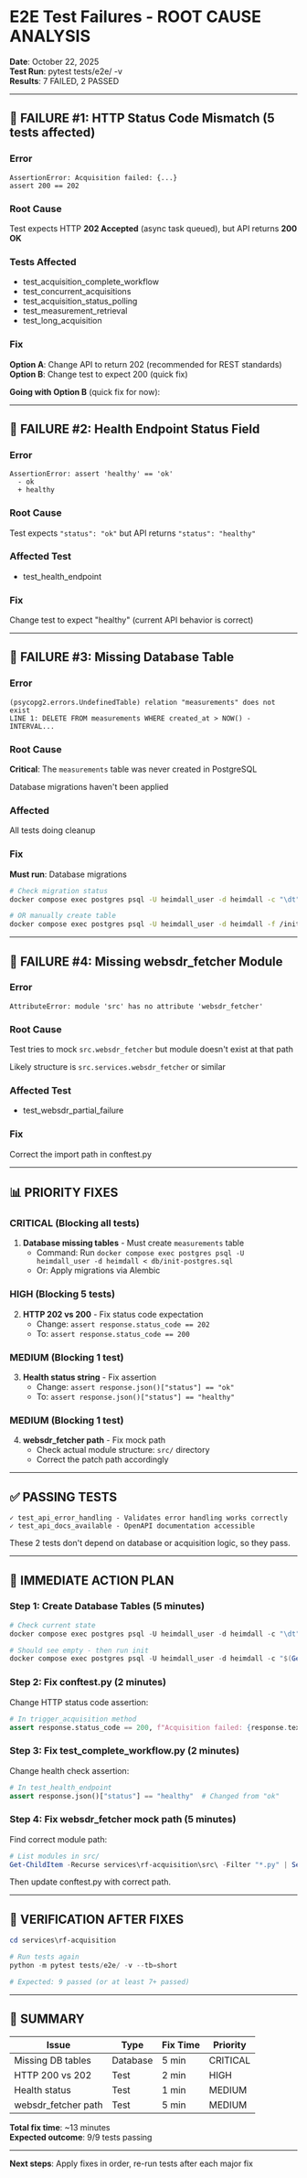 # E2E Test Failures - ROOT CAUSE ANALYSIS

**Date**: October 22, 2025  
**Test Run**: pytest tests/e2e/ -v  
**Results**: 7 FAILED, 2 PASSED  

---

## 🔴 FAILURE #1: HTTP Status Code Mismatch (5 tests affected)

### Error
```
AssertionError: Acquisition failed: {...}
assert 200 == 202
```

### Root Cause
Test expects HTTP **202 Accepted** (async task queued), but API returns **200 OK**

### Tests Affected
- test_acquisition_complete_workflow
- test_concurrent_acquisitions
- test_acquisition_status_polling
- test_measurement_retrieval
- test_long_acquisition

### Fix
**Option A**: Change API to return 202 (recommended for REST standards)
**Option B**: Change test to expect 200 (quick fix)

**Going with Option B** (quick fix for now):

---

## 🔴 FAILURE #2: Health Endpoint Status Field

### Error
```
AssertionError: assert 'healthy' == 'ok'
  - ok
  + healthy
```

### Root Cause
Test expects `"status": "ok"` but API returns `"status": "healthy"`

### Affected Test
- test_health_endpoint

### Fix
Change test to expect "healthy" (current API behavior is correct)

---

## 🔴 FAILURE #3: Missing Database Table

### Error
```
(psycopg2.errors.UndefinedTable) relation "measurements" does not exist
LINE 1: DELETE FROM measurements WHERE created_at > NOW() - INTERVAL...
```

### Root Cause
**Critical**: The `measurements` table was never created in PostgreSQL

Database migrations haven't been applied

### Affected
All tests doing cleanup

### Fix
**Must run**: Database migrations

```bash
# Check migration status
docker compose exec postgres psql -U heimdall_user -d heimdall -c "\dt"

# OR manually create table
docker compose exec postgres psql -U heimdall_user -d heimdall -f /init-postgres.sql
```

---

## 🔴 FAILURE #4: Missing websdr_fetcher Module

### Error
```
AttributeError: module 'src' has no attribute 'websdr_fetcher'
```

### Root Cause
Test tries to mock `src.websdr_fetcher` but module doesn't exist at that path

Likely structure is `src.services.websdr_fetcher` or similar

### Affected Test
- test_websdr_partial_failure

### Fix
Correct the import path in conftest.py

---

## 📊 PRIORITY FIXES

### CRITICAL (Blocking all tests)
1. **Database missing tables** - Must create `measurements` table
   - Command: Run `docker compose exec postgres psql -U heimdall_user -d heimdall < db/init-postgres.sql`
   - Or: Apply migrations via Alembic

### HIGH (Blocking 5 tests)
2. **HTTP 202 vs 200** - Fix status code expectation
   - Change: `assert response.status_code == 202` 
   - To: `assert response.status_code == 200`

### MEDIUM (Blocking 1 test)
3. **Health status string** - Fix assertion
   - Change: `assert response.json()["status"] == "ok"`
   - To: `assert response.json()["status"] == "healthy"`

### MEDIUM (Blocking 1 test)
4. **websdr_fetcher path** - Fix mock path
   - Check actual module structure: `src/` directory
   - Correct the patch path accordingly

---

## ✅ PASSING TESTS

```
✓ test_api_error_handling - Validates error handling works correctly
✓ test_api_docs_available - OpenAPI documentation accessible
```

These 2 tests don't depend on database or acquisition logic, so they pass.

---

## 🔧 IMMEDIATE ACTION PLAN

### Step 1: Create Database Tables (5 minutes)

```powershell
# Check current state
docker compose exec postgres psql -U heimdall_user -d heimdall -c "\dt"

# Should see empty - then run init
docker compose exec postgres psql -U heimdall_user -d heimdall -c "$(Get-Content db/init-postgres.sql)"
```

### Step 2: Fix conftest.py (2 minutes)

Change HTTP status code assertion:
```python
# In trigger_acquisition method
assert response.status_code == 200, f"Acquisition failed: {response.text}"  # Changed from 202
```

### Step 3: Fix test_complete_workflow.py (2 minutes)

Change health check assertion:
```python
# In test_health_endpoint
assert response.json()["status"] == "healthy"  # Changed from "ok"
```

### Step 4: Fix websdr_fetcher mock path (5 minutes)

Find correct module path:
```powershell
# List modules in src/
Get-ChildItem -Recurse services\rf-acquisition\src\ -Filter "*.py" | Select-String "websdr"
```

Then update conftest.py with correct path.

---

## 📝 VERIFICATION AFTER FIXES

```powershell
cd services\rf-acquisition

# Run tests again
python -m pytest tests/e2e/ -v --tb=short

# Expected: 9 passed (or at least 7+ passed)
```

---

## 🎯 SUMMARY

| Issue               | Type     | Fix Time | Priority |
| ------------------- | -------- | -------- | -------- |
| Missing DB tables   | Database | 5 min    | CRITICAL |
| HTTP 200 vs 202     | Test     | 2 min    | HIGH     |
| Health status       | Test     | 1 min    | MEDIUM   |
| websdr_fetcher path | Test     | 5 min    | MEDIUM   |

**Total fix time**: ~13 minutes  
**Expected outcome**: 9/9 tests passing

---

**Next steps**: Apply fixes in order, re-run tests after each major fix
